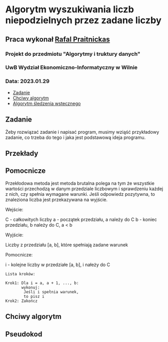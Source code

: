 # Algorytm wyszukiwania liczb niepodzielnych przez zadane liczby

## Praca wykonał [Rafal Praitnickas](https://github.com/Praitnickas-Rafal/)

### Projekt do przedmiotu "Algorytmy i truktury danych"
### UwB Wydział Ekonomiczno-Informatyczny w Wilnie

### Data: 2023.01.29

- [Zadanie](#zadanie)
- [Chciwy algorytm](#chciwy)
- [Algorytm śledzenia wstecznego](#algorytm)

## Zadanie

Żeby rozwiązać zadanie i napisać program, musimy wziąść przykładowy zadanie, co trzeba do tego i jaka jest podstawową ideja programu.

## Przekłady

## Pomocnicze

Przekłodowa metoda jest metoda brutalna polega na tym że wszystkie wartości przechodzą w danym przedziale liczbowym i sprawdzeniu każdej z nich, czy spełnia wymagane warunki. Jeśli odpowiedz pozytywna, to znaleziona liczba jest przekazywana na wyjście.

Wejście: 

C - całkowitych liczby
a - początek przedziału, a należy do C
b - koniec przedziału, b należy do C, a < b

Wyjście:

Liczby z przedziału [a, b], które spełniają zadane warunek

Pomocnicze:

i - kolejne liczby w przedziałe [a, b], i nałeży do C
```
Lista kroków:

Krok1: Dla i = a, a + 1, ..., b:
       wykonuj:
        Jeśli i spełnia warunek,
        to pisz i
Krok2: Zakończ
```
## Chciwy algorytm

## Pseudokod


